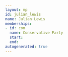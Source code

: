 ```yaml
---
layout: mp
id: julian_lewis
name: Julian Lewis
memberships:
- id: con
  name: Conservative Party
  start: 
  end: 
autogenerated: true
---
```

